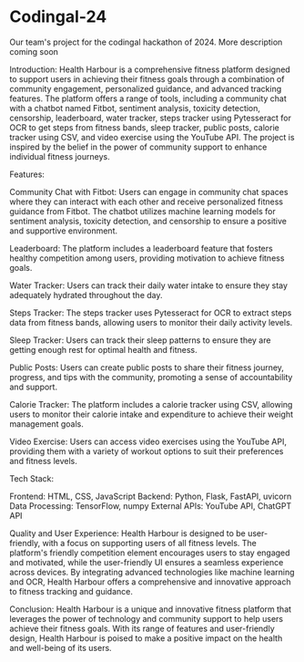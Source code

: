 # Codingal-24
Our team's project for the codingal hackathon of 2024. More description coming soon

Introduction:
Health Harbour is a comprehensive fitness platform designed to support users in achieving their fitness goals through a combination of community engagement, personalized guidance, and advanced tracking features. The platform offers a range of tools, including a community chat with a chatbot named Fitbot, sentiment analysis, toxicity detection, censorship, leaderboard, water tracker, steps tracker using Pytesseract for OCR to get steps from fitness bands, sleep tracker, public posts, calorie tracker using CSV, and video exercise using the YouTube API. The project is inspired by the belief in the power of community support to enhance individual fitness journeys.

Features:

Community Chat with Fitbot: Users can engage in community chat spaces where they can interact with each other and receive personalized fitness guidance from Fitbot. The chatbot utilizes machine learning models for sentiment analysis, toxicity detection, and censorship to ensure a positive and supportive environment.

Leaderboard: The platform includes a leaderboard feature that fosters healthy competition among users, providing motivation to achieve fitness goals.

Water Tracker: Users can track their daily water intake to ensure they stay adequately hydrated throughout the day.

Steps Tracker: The steps tracker uses Pytesseract for OCR to extract steps data from fitness bands, allowing users to monitor their daily activity levels.

Sleep Tracker: Users can track their sleep patterns to ensure they are getting enough rest for optimal health and fitness.

Public Posts: Users can create public posts to share their fitness journey, progress, and tips with the community, promoting a sense of accountability and support.

Calorie Tracker: The platform includes a calorie tracker using CSV, allowing users to monitor their calorie intake and expenditure to achieve their weight management goals.

Video Exercise: Users can access video exercises using the YouTube API, providing them with a variety of workout options to suit their preferences and fitness levels.

Tech Stack:

Frontend: HTML, CSS, JavaScript
Backend: Python, Flask, FastAPI, uvicorn
Data Processing: TensorFlow, numpy
External APIs: YouTube API, ChatGPT API

Quality and User Experience:
Health Harbour is designed to be user-friendly, with a focus on supporting users of all fitness levels. The platform's friendly competition element encourages users to stay engaged and motivated, while the user-friendly UI ensures a seamless experience across devices. By integrating advanced technologies like machine learning and OCR, Health Harbour offers a comprehensive and innovative approach to fitness tracking and guidance.

Conclusion:
Health Harbour is a unique and innovative fitness platform that leverages the power of technology and community support to help users achieve their fitness goals. With its range of features and user-friendly design, Health Harbour is poised to make a positive impact on the health and well-being of its users.
